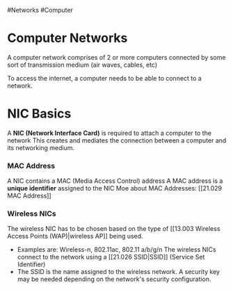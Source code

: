 #Networks #Computer 
# Computer Networks
A computer network comprises of 2 or more computers connected by some sort of transmission medium (air waves, cables, etc)

To access the internet, a computer needs to be able to connect to a network.

# NIC Basics
A **NIC (Network Interface Card)** is required to attach a computer to the network
This creates and mediates the connection between a computer and its networking medium. 

### MAC Address
A NIC contains a MAC (Media Access Control) address
A MAC address is a **unique identifier** assigned to the NIC
Moe about MAC Addresses: [[21.029 MAC Address]]

### Wireless NICs
The wireless NIC has to be chosen based on the type of [[13.003 Wireless Access Points (WAP)|wireless AP]] being used.
- Examples are: Wireless-n, 802.11ac, 802.11 a/b/g/n
The wireless NICs connect to the network using a [[21.026 SSID|SSID]] (Service Set Identifier)
- The SSID is the name assigned to the wireless network.
A security key may be needed depending on the network's security configuration.
